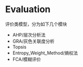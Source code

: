 # Evaluation
评价类模型，分为如下几个模块

- AHP/层次分析法
- GRA/灰色关联度分析
- Topsis
- Entropy_Weight_Method/熵权法
- FCA/模糊评价